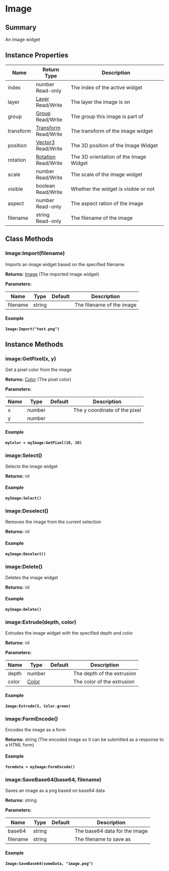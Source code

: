 
# Image

## Summary
An image widget


## Instance Properties

<table data-full-width="false">
<thead><tr><th>Name</th><th>Return Type</th><th>Description</th></tr></thead>
<tbody>
<tr><td>index</td><td>number<br>Read-only</td><td>The index of the active widget</td></tr>
<tr><td>layer</td><td><a href="layer.md">Layer</a><br>Read/Write</td><td>The layer the image is on</td></tr>
<tr><td>group</td><td><a href="group.md">Group</a><br>Read/Write</td><td>The group this image is part of</td></tr>
<tr><td>transform</td><td><a href="transform.md">Transform</a><br>Read/Write</td><td>The transform of the image widget</td></tr>
<tr><td>position</td><td><a href="vector3.md">Vector3</a><br>Read/Write</td><td>The 3D position of the Image Widget</td></tr>
<tr><td>rotation</td><td><a href="rotation.md">Rotation</a><br>Read/Write</td><td>The 3D orientation of the Image Widget</td></tr>
<tr><td>scale</td><td>number<br>Read/Write</td><td>The scale of the image widget</td></tr>
<tr><td>visible</td><td>boolean<br>Read/Write</td><td>Whether the widget is visible or not</td></tr>
<tr><td>aspect</td><td>number<br>Read-only</td><td>The aspect ration of the image</td></tr>
<tr><td>filename</td><td>string<br>Read-only</td><td>The filename of the image</td></tr>
</tbody></table>



## Class Methods

        
### Image:Import(filename)

Imports an image widget based on the specified filename

**Returns:** <a href="image.md">Image</a>  (The imported image widget)


**Parameters:**

<table data-full-width="false">
<thead><tr><th>Name</th><th>Type</th><th>Default</th><th>Description</th></tr></thead>
<tbody><tr><td>filename</td><td>string</td><td></td><td>The filename of the image</td></tr></tbody></table>




#### Example

<pre class="language-lua"><code class="lang-lua"><strong>Image:Import("test.png")</strong></code></pre>



    

## Instance Methods

        
### image:GetPixel(x, y)

Get a pixel color from the image

**Returns:** <a href="color.md">Color</a>  (The pixel color)


**Parameters:**

<table data-full-width="false">
<thead><tr><th>Name</th><th>Type</th><th>Default</th><th>Description</th></tr></thead>
<tbody><tr><td>x</td><td>number</td><td></td><td>The y coordinate of the pixel</td></tr>
<tr><td>y</td><td>number</td><td></td><td></td></tr></tbody></table>




#### Example

<pre class="language-lua"><code class="lang-lua"><strong>myColor = myImage:GetPixel(10, 20)</strong></code></pre>




### image:Select()

Selects the image widget

**Returns:** nil 




#### Example

<pre class="language-lua"><code class="lang-lua"><strong>myImage:Select()</strong></code></pre>




### image:Deselect()

Removes the image from the current selection

**Returns:** nil 




#### Example

<pre class="language-lua"><code class="lang-lua"><strong>myImage:Deselect()</strong></code></pre>




### image:Delete()

Deletes the image widget

**Returns:** nil 




#### Example

<pre class="language-lua"><code class="lang-lua"><strong>myImage:Delete()</strong></code></pre>




### image:Extrude(depth, color)

Extrudes the image widget with the specified depth and color

**Returns:** nil 


**Parameters:**

<table data-full-width="false">
<thead><tr><th>Name</th><th>Type</th><th>Default</th><th>Description</th></tr></thead>
<tbody><tr><td>depth</td><td>number</td><td></td><td>The depth of the extrusion</td></tr>
<tr><td>color</td><td><a href="color.md">Color</a></td><td></td><td>The color of the extrusion</td></tr></tbody></table>




#### Example

<pre class="language-lua"><code class="lang-lua"><strong>Image:Extrude(5, Color.green)</strong></code></pre>




### image:FormEncode()

Encodes the image as a form

**Returns:** string  (The encoded image so it can be submitted as a response to a HTML form)




#### Example

<pre class="language-lua"><code class="lang-lua"><strong>formdata = myImage:FormEncode()</strong></code></pre>




### image:SaveBase64(base64, filename)

Saves an image as a png based on base64 data

**Returns:** string 


**Parameters:**

<table data-full-width="false">
<thead><tr><th>Name</th><th>Type</th><th>Default</th><th>Description</th></tr></thead>
<tbody><tr><td>base64</td><td>string</td><td></td><td>The base64 data for the image</td></tr>
<tr><td>filename</td><td>string</td><td></td><td>The filename to save as</td></tr></tbody></table>




#### Example

<pre class="language-lua"><code class="lang-lua"><strong>Image:SaveBase64(someData, "image.png")</strong></code></pre>



    
